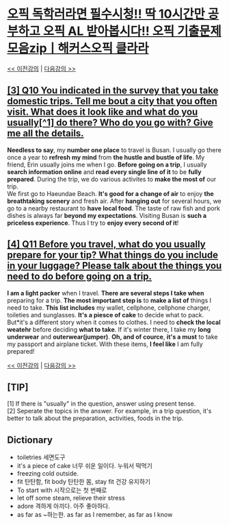 # [오픽 독학러라면 필수시청!! 딱 10시간만 공부하고 오픽 AL 받아봅시다!! 오픽 기출문제 모음zipㅣ해커스오픽 클라라](https://www.youtube.com/watch?v=ZcGILR6X7y4)


[<< 이전강의](https://github.com/nacl1119/nacl1119.github.io/blob/main/1.%20Personal/6.%20OPIc/01.%2Hackers_10H/01.%20Lecture01.md) | [다음강의 >>](https://github.com/nacl1119/nacl1119.github.io/blob/main/1.%20Personal/6.%20OPIc/01.%2Hackers_10H/01.%20Lecture03.md)

## [**[3] Q10 You indicated in the survey that you take domestic trips. Tell me bout a city that you often visit. What does it look like and what do you usually[^1] do there? Who do you go with? Give me all the details.**](https://youtu.be/ZcGILR6X7y4?t=965)
**Needless to say**, my **number one place** to travel is Busan. I usually go there once a year to **refresh my mind** from **the hustle and bustle of life**. My friend, Erin usually joins me when I go. **Before going on a trip**, I usually **search information online** and **read every single line of it** to be **fully prepared**. During the trip, we do various activites to **make the most of** our trip.  
We first go to Haeundae Beach. **It's good for a change of air** to enjoy **the breathtaking scenery** and fresh air. After **hanging out** for several hours, we go to a nearby restaurant to **have local food**. The taste of raw fish and pork dishes is always far **beyond my expectations**. Visiting Busan is **such a priceless experience**. Thus I try to **enjoy every second of it**!

## [**[4] Q11 Before you travel, what do you usually prepare for your tip? What things do you include in your luggage? Please talk about the things you need to do before going on a trip.**](https://youtu.be/ZcGILR6X7y4?t=1539)
**I am a light packer** when I travel. **There are several steps I take when** preparing for a trip. **The most important step is** to **make a list of** things I need to take. **This list includes** my wallet, cellphone, cellphone charger, toileties and sunglasses. **It's a piesce of cake** to decide what to pack.  
But*it's a different story when it comes to clothes. I need to **check the local weatehr** before deciding **what to take**. If it's winter there, I take my **long underwear** and **outerwear(jumper)**. **Oh, and of cource**, **it's a must** to take my passport and airplane ticket. With these items, **I feel like** I am fully prepared!

[<< 이전강의](https://github.com/nacl1119/nacl1119.github.io/blob/main/1.%20Personal/6.%20OPIc/01.%2Hackers_10H/01.%20Lecture01.md) | [다음강의 >>](https://github.com/nacl1119/nacl1119.github.io/blob/main/1.%20Personal/6.%20OPIc/01.%2Hackers_10H/01.%20Lecture03.md)

## [TIP]
[1] If there is "usually" in the question, answer using present tense.  
[2] Seperate the topics in the answer. For example, in a trip question, it's better to talk about the preparation, activities, foods in the trip.

## Dictionary
 * toiletries 세면도구
 * it's a piece of cake 너무 쉬운 일이다. 누워서 떡먹기
 * freezing cold outside.
 * fit 탄탄함, fit body 탄탄한 몸, stay fit 건강 유지하기
 * To start with 시작으로는 첫 번째로
 * let off some steam, relieve their stress
 * adore 격하게 아끼다. 아주 좋아하다.
 * as far as ~하는한. as far as I remember, as far as I know